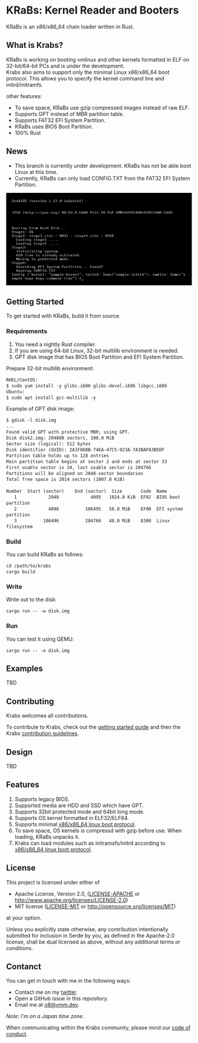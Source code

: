 # KRaBs: Kernel Reader and Booters
KRaBs is an x86/x86_64 chain loader written in Rust.  

## What is Krabs?
KRaBs is working on booting vmlinux and other kernels formatted in ELF on
32-bit/64-bit PCs and is under the development.  
Krabs also aims to support only the minimal Linux x86/x86_64 boot protocol. This allows you
to specify the kernel command line and initrd/initramfs.  

other features:
* To save space, KRaBs use gzip compressed images instead of raw ELF.
* Supports GPT instead of MBR partition table.
* Supports FAT32 EFI System Partition.
* KRaBs uses BIOS Boot Partition.
* 100% Rust

## News
* This branch is currently under development. KRaBs has not be able boot Linux at this time.
* Currently, KRaBs can only load CONFIG.TXT from the FAT32 EFI System Partition.

![sample](./docs/images/config.png)

## Getting Started
To get started with KRaBs, build it from source.

### Requirements
1. You need a nightly Rust compiler.  
2. If you are using 64-bit Linux, 32-bit multilib environment is needed.
3. GPT disk image that has BIOS Boot Partition and EFI System Partition.

Prepare 32-bit multilib environment:
```shell
RHEL/CentOS:
$ sudo yum install -y glibc.i686 glibc-devel.i686 libgcc.i686
Ubuntu:
$ sudo apt install gcc-multilib -y
```

Example of GPT disk image:
```shell
$ gdisk -l disk.img 
...
Found valid GPT with protective MBR; using GPT.
Disk disk2.img: 204800 sectors, 100.0 MiB
Sector size (logical): 512 bytes
Disk identifier (GUID): 2A1F86BB-74EA-47C5-923A-7A3BAF83B5DF
Partition table holds up to 128 entries
Main partition table begins at sector 2 and ends at sector 33
First usable sector is 34, last usable sector is 204766
Partitions will be aligned on 2048-sector boundaries
Total free space is 2014 sectors (1007.0 KiB)

Number  Start (sector)    End (sector)  Size       Code  Name
   1            2048            4095   1024.0 KiB  EF02  BIOS boot partition
   2            4096          106495   50.0 MiB    EF00  EFI system partition
   3          106496          204766   48.0 MiB    8300  Linux filesystem
```

### Build
You can build KRaBs as follows:

```shell
cd /path/to/krabs
cargo build
```

### Write
Write out to the disk:

```shell
cargo run -- -w disk.img
```

### Run
You can test it using QEMU:  

```shell
cargo run -- -e disk.img
```

## Examples 
TBD

## Contributing
Krabs welcomes all contributions.

To contribute to Krabs, check out the [getting started guide](#getting-started)
and then the Krabs [contribution guidelines](CONTRIBUTING.md).

## Design
TBD

## Features
1. Supports legacy BIOS.
2. Supported media are HDD and SSD which have GPT.
3. Supports 32bit protected mode and 64bit long mode. 
4. Supports OS kernel formatted in ELF32/ELF64.
5. Supports minimal
[x86/x86_64 linux boot protocol](https://www.kernel.org/doc/html/latest/x86/boot.html). 
6. To save space, OS kernels is compressd with gzip before use. When loading, KRaBs
unpacks it.
7. Krabs can load modules such as initramsfs/initrd according to 
[x86/x86_64 linux boot protocol](https://www.kernel.org/doc/html/latest/x86/boot.html).

## License
This project is licensed under either of

* Apache License, Version 2.0, ([LICENSE-APACHE](LICENSE-APACHE) or
   http://www.apache.org/licenses/LICENSE-2.0)
* MIT license ([LICENSE-MIT](LICENSE-MIT) or
   http://opensource.org/licenses/MIT)

at your option.

Unless you explicitly state otherwise, any contribution intentionally submitted
for inclusion in Serde by you, as defined in the Apache-2.0 license, shall be
dual licensed as above, without any additional terms or conditions.

## Contanct
You can get in touch with me in the following ways:

* Contact me on my [twitter](https://twitter.com/o8_vm).
* Open a GitHub issue in this repository.
* Email me at [o8@vmm.dev](mailto:o8@vmm.dev).

_Note: I'm on a Japan time zone._  

When communicating within the Krabs community, please mind our
[code of conduct](CODE_OF_CONDUCT.md).
